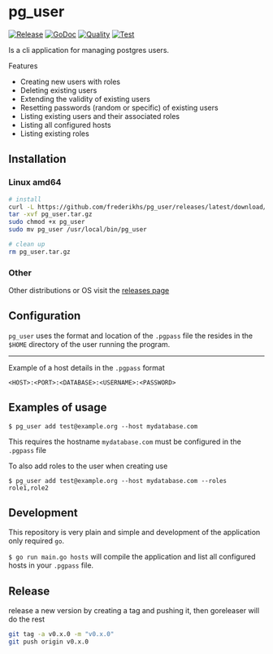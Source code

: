 # pg_user

[![Release](https://img.shields.io/github/v/release/frederikhs/pg_user.svg)](https://github.com/frederikhs/pg_user/releases/latest)
[![GoDoc](https://godoc.org/github.com/frederikhs/pg_user?status.svg)](https://godoc.org/github.com/frederikhs/pg_user)
[![Quality](https://goreportcard.com/badge/github.com/frederikhs/pg_user)](https://goreportcard.com/report/github.com/frederikhs/pg_user)
[![Test](https://github.com/frederikhs/pg_user/actions/workflows/test.yml/badge.svg?branch=main)](https://github.com/frederikhs/pg_user/actions/workflows/test.yml)

Is a cli application for managing postgres users.

Features

- Creating new users with roles
- Deleting existing users
- Extending the validity of existing users
- Resetting passwords (random or specific) of existing users
- Listing existing users and their associated roles
- Listing all configured hosts
- Listing existing roles 

## Installation

### Linux amd64

```bash
# install
curl -L https://github.com/frederikhs/pg_user/releases/latest/download/pg_user_Linux_x86_64.tar.gz -o pg_user.tar.gz
tar -xvf pg_user.tar.gz
sudo chmod +x pg_user
sudo mv pg_user /usr/local/bin/pg_user

# clean up
rm pg_user.tar.gz
```

### Other

Other distributions or OS visit the [releases page](https://github.com/frederikhs/pg_user/releases/latest)

## Configuration

`pg_user` uses the format and location of the `.pgpass` file the resides in the `$HOME` directory of the user running the program.

---

Example of a host details in the `.pgpass` format

```
<HOST>:<PORT>:<DATABASE>:<USERNAME>:<PASSWORD>
```

## Examples of usage

`$ pg_user add test@example.org --host mydatabase.com`

This requires the hostname `mydatabase.com` must be configured in the `.pgpass` file

To also add roles to the user when creating use

`$ pg_user add test@example.org --host mydatabase.com --roles role1,role2`

## Development

This repository is very plain and simple and development of the application only required `go`.

`$ go run main.go hosts` will compile the application and list all configured hosts in your `.pgpass` file.

## Release

release a new version by creating a tag and pushing it, then goreleaser will do the rest

```bash
git tag -a v0.x.0 -m "v0.x.0"
git push origin v0.x.0
```
